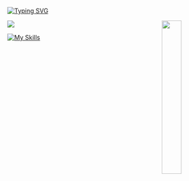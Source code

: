 
<a href="https://git.io/typing-svg"><img src="https://readme-typing-svg.demolab.com?font=Anton&pause=1000&color=F7B200&width=435&lines=change+is+the+only+constant." alt="Typing SVG" /></a>

<a href="https://visitcount.itsvg.in">
  <img src="https://visitcount.itsvg.in/api?id=vidya4sure&label=Profile%20Views&color=2&icon=0&pretty=true" />
</a>

<img width="30%" align='right' src="https://i.giphy.com/media/10IEUy0f5V3WLu/giphy.webp">

[![My Skills](https://skillicons.dev/icons?i=html,css,github,git,vscode,java,discord&perline=7)](https://skillicons.dev)
